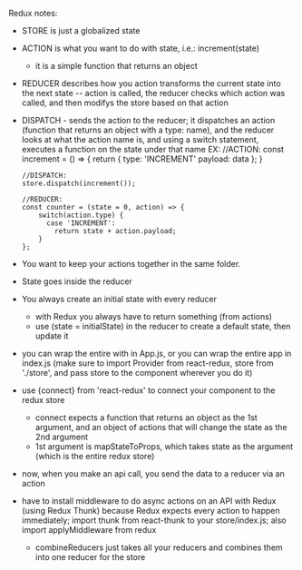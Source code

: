 Redux notes:

- STORE is just a globalized state
- ACTION is what you want to do with state, i.e.: increment(state)
  - it is a simple function that returns an object
- REDUCER describes how you action transforms the current state into the next state
  -- action is called, the reducer checks which action was called, and then modifys the store based on that action
- DISPATCH - sends the action to the reducer; it dispatches an action (function that returns an object with a type: name), and the reducer looks at what the action name is, and using a switch statement, executes a function on the state under that name
  EX:
  //ACTION:
  const increment = () => {
  return {
  type: 'INCREMENT'
  payload: data
  };
  }

      //DISPATCH:
      store.dispatch(increment());

      //REDUCER:
      const counter = (state = 0, action) => {
          switch(action.type) {
            case 'INCREMENT':
              return state + action.payload;
          }
      };

- You want to keep your actions together in the same folder.
- State goes inside the reducer
- You always create an initial state with every reducer
  - with Redux you always have to return something (from actions)
  - use (state = initialState) in the reducer to create a default state, then update it
- you can wrap the entire <Router></Router> with <Provider></Provider> in App.js, or you can wrap the entire app in index.js (make sure to import Provider from react-redux, store from './store', and pass store to the <Provider store={store}></Provider> component wherever you do it)
- use {connect} from 'react-redux' to connect your component to the redux store
  - connect expects a function that returns an object as the 1st argument, and an object of actions that will change the state as the 2nd argument
  - 1st argument is mapStateToProps, which takes state as the argument (which is the entire redux store)
- now, when you make an api call, you send the data to a reducer via an action
- have to install middleware to do async actions on an API with Redux (using Redux Thunk) because Redux expects every action to happen immediately; import thunk from react-thunk to your store/index.js; also import applyMiddleware from redux
  - combineReducers just takes all your reducers and combines them into one reducer for the store
